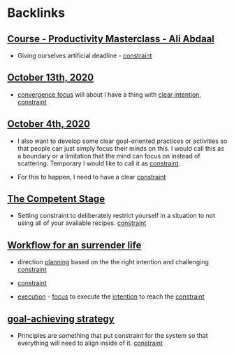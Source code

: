 
# Backlinks
## [Course - Productivity Masterclass - Ali Abdaal](<Course - Productivity Masterclass - Ali Abdaal.md>)
- Giving ourselves artificial deadline - [constraint](<constraint.md>)

## [October 13th, 2020](<October 13th, 2020.md>)
- [convergence focus](<convergence focus.md>) will about I have a thing with [clear intention](<clear intention.md>), [constraint](<constraint.md>)

## [October 4th, 2020](<October 4th, 2020.md>)
- I also want to develop some clear goal-oriented practices or activities so that people can just simply focus their minds on this. I would call this as a boundary or a limitation that the mind can focus on instead of scattering. Temporary I would like to call it as [constraint](<constraint.md>).

- For this to happen, I need to have a clear [constraint](<constraint.md>)

## [The Competent Stage](<The Competent Stage.md>)
- Setting constraint to deliberately restrict yourself in a situation to not using all of your available recipes. [constraint](<constraint.md>)

## [Workflow for an surrender life](<Workflow for an surrender life.md>)
- direction [planning](<planning.md>) based on the the right intention and challenging [constraint](<constraint.md>)

- [constraint](<constraint.md>)

- [execution](<execution.md>) - [focus](<focus.md>) to execute the [intention](<intention.md>) to reach the [constraint](<constraint.md>)

## [goal-achieving strategy](<goal-achieving strategy.md>)
- Principles are something that put constraint for the system so that everything will need to align inside of it. [constraint](<constraint.md>)

